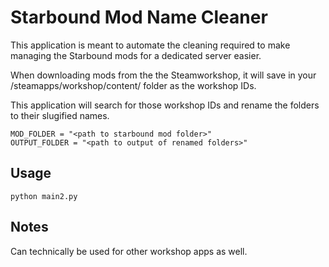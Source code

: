 # Starbound Mod Name Cleaner

This application is meant to automate the cleaning required to make
managing the Starbound mods for a dedicated server easier.

When downloading mods from the the Steamworkshop, it will save in your /steamapps/workshop/content/
folder as the workshop IDs.

This application will search for those workshop IDs and rename the folders to their slugified
names.

```
MOD_FOLDER = "<path to starbound mod folder>"
OUTPUT_FOLDER = "<path to output of renamed folders>"
```

## Usage

`python main2.py`

## Notes
Can technically be used for other workshop apps as well.
